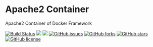 # Apache2 Container
Apache2 Container of Docker Framework

[![Build Status](https://travis-ci.org/dockerframework/apache2.svg?branch=master)](https://travis-ci.org/dockerframework/apache2) [![](https://images.microbadger.com/badges/image/dockerframework/apache2:2.4.33-debian.svg)](https://microbadger.com/images/dockerframework/apache2:2.4.33-debian "Layers") [![](https://images.microbadger.com/badges/version/dockerframework/apache2:2.4.33-debian.svg)](https://microbadger.com/images/dockerframework/apache2:2.4.33-debian "Version") [![GitHub issues](https://img.shields.io/github/issues/dockerframework/apache2.svg)](https://github.com/dockerframework/apache2/issues) [![GitHub forks](https://img.shields.io/github/forks/dockerframework/apache2.svg)](https://github.com/dockerframework/apache2/network) [![GitHub stars](https://img.shields.io/github/stars/dockerframework/apache2.svg)](https://github.com/dockerframework/apache2/stargazers) [![GitHub license](https://img.shields.io/badge/license-MIT-blue.svg)](https://raw.githubusercontent.com/dockerframework/apache2/master/LICENSE)
